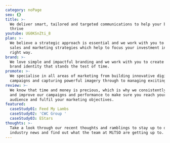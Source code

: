 ```yaml
---
category: noPage
seo: {}
title: >-
  We deliver smart, tailored and targeted communications to help your business
  thrive
youtube: UG0KSnZti_8
plan: >-
  We believe a strategic approach is essential and we work with you to develop
  sales and marketing strategies which help to focus your investment in the
  right way.
brand: >-
  We love simple and impactful branding and we work with you to create a unique
  brand identity that stands the test of time.
promote: >-
  We specialise in all areas of marketing from building innovative digital
  campaigns and capturing powerful imagery through to managing exciting events.
review: >-
  We know that time and money is precious, which is why we consistently review
  and improve our campaigns and performance to make sure you reach your target
  audience and fulfil your marketing objectives.
featured:
  caseStudy01: Feed My Lambs
  caseStudy02: 'CWC Group '
  caseStudy03: EStars
thoughts: >-
  Take a look through our recent thoughts and ramblings to stay up to date with
  industry news and find out what the team at MiTSO are getting up to.
---
```


